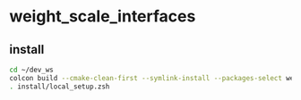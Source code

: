 # weight_scale_interfaces

## install
```.sh
cd ~/dev_ws
colcon build --cmake-clean-first --symlink-install --packages-select weight_scale_interfaces
. install/local_setup.zsh
```
